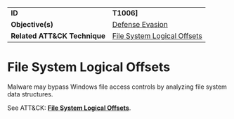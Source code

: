|||
|---------|------------------------|
|**ID**|**T1006]**|
|**Objective(s)**| [Defense Evasion](https://github.com/MBCProject/mbc-markdown/tree/master/defense-evasion)|
|**Related ATT&CK Technique**|[File System Logical Offsets](https://attack.mitre.org/techniques/T1006)|


File System Logical Offsets
===========================
Malware may bypass Windows file access controls by analyzing file system data structures. 

See ATT&CK: [**File System Logical Offsets**](https://attack.mitre.org/techniques/T1006).